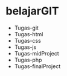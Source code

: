 # belajarGIT
- Tugas-git
- Tugas-html
- Tugas-css
- Tugas-js
- Tugas-midProject
- Tugas-php
- Tugas-finalProject
